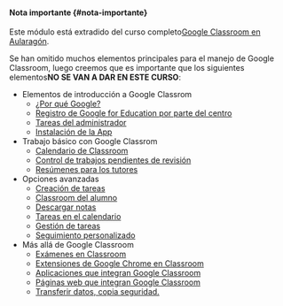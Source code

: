 #### Nota importante {#nota-importante}

Este módulo está extradido del curso completo[Google Classroom en Aularagón](https://catedu.gitbooks.io/google-classroom-2018/content/).

Se han omitido muchos elementos principales para el manejo de Google Classroom, luego creemos que es importante que los siguientes elementos**NO SE VAN A DAR EN ESTE CURSO**:

* Elementos de introducción a Google Classrom
  * [¿Por qué Google?](https://catedu.gitbooks.io/google-classroom-2018/content/modulo_1_introduccion_a_google_classroom/11_por_que_google.html)
  * [Registro de Google for Education por parte del centro](https://catedu.gitbooks.io/google-classroom-2018/content/modulo_1_introduccion_a_google_classroom/14_el_registro_en_google_for_education.html)
  * [Tareas del administrador](https://catedu.gitbooks.io/google-classroom-2018/content/modulo_1_introduccion_a_google_classroom/15_tareas_de_administracion.html)
  * [Instalación de la App](https://catedu.gitbooks.io/google-classroom-2018/content/modulo_1_introduccion_a_google_classroom/17_instalacion_de_la_app.html)
* Trabajo básico con Google Classrom
  * [Calendario de Classroom](https://catedu.gitbooks.io/google-classroom-2018/content/modulo_2_trabajo_basico_con_google_classroom/24_el_calendario_de_classroom.html)
  * [Control de trabajos pendientes de revisión](https://catedu.gitbooks.io/google-classroom-2018/content/modulo_2_trabajo_basico_con_google_classroom/25_control_de_los_trabajos_pendientes_de_revision.html)
  * [Resúmenes para los tutores](https://catedu.gitbooks.io/google-classroom-2018/content/modulo_2_trabajo_basico_con_google_classroom/28_resumenes_para_los_tutores.html)
* Opciones avanzadas
  * [Creación de tareas](https://catedu.gitbooks.io/google-classroom-2018/content/modulo_3_opciones_avanzadas_de_trabajo_classroom_y/31_creacion_de_tareas.html)
  * [Classroom del alumno](https://catedu.gitbooks.io/google-classroom-2018/content/modulo_3_opciones_avanzadas_de_trabajo_classroom_y/32_el_classroom_del_alumno.html)
  * [Descargar notas](https://catedu.gitbooks.io/google-classroom-2018/content/modulo_3_opciones_avanzadas_de_trabajo_classroom_y/34_descargar_las_notas.html)
  * [Tareas en el calendario](https://catedu.gitbooks.io/google-classroom-2018/content/modulo_3_opciones_avanzadas_de_trabajo_classroom_y/35_tareas_en_el_calendario.html)
  * [Gestión de tareas](https://catedu.gitbooks.io/google-classroom-2018/content/modulo_3_opciones_avanzadas_de_trabajo_classroom_y/36_gestion_de_las_tareas.html)
  * [Seguimiento personalizado](https://catedu.gitbooks.io/google-classroom-2018/content/modulo_3_opciones_avanzadas_de_trabajo_classroom_y/37_seguimiento_personalizado.html)
* Más allá de Google Classroom
  * [Exámenes en Classroom](https://catedu.gitbooks.io/google-classroom-2018/content/modulo_4_mas_alla_de_classroom/41_examenes_en_classroom.html)
  * [Extensiones de Google Chrome en Classroom](https://catedu.gitbooks.io/google-classroom-2018/content/modulo_4_mas_alla_de_classroom/42_extensiones_de_google_chrome_en_classroom.html)
  * [Aplicaciones que integran Google Classroom](https://catedu.gitbooks.io/google-classroom-2018/content/modulo_4_mas_alla_de_classroom/43_aplicaciones_que_integran_google_classroom.html)
  * [Páginas web que integran Google Classroom](https://catedu.gitbooks.io/google-classroom-2018/content/modulo_4_mas_alla_de_classroom/44_paginas_web_que_integran_classroom.html)
  * [Transferir datos, copia seguridad.](https://catedu.gitbooks.io/google-classroom-2018/content/modulo_4_mas_alla_de_classroom/46_transferir_datos,_crear_una_copia_de_seguridad,.html)



